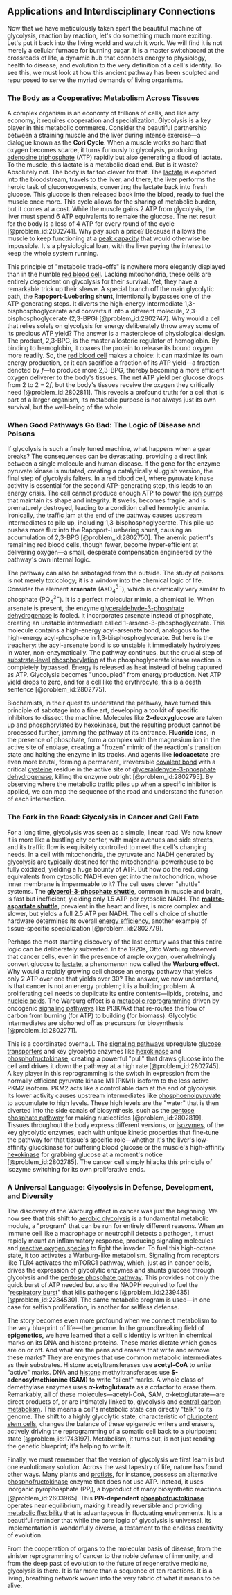 ## Applications and Interdisciplinary Connections

Now that we have meticulously taken apart the beautiful machine of glycolysis, reaction by reaction, let's do something much more exciting. Let's put it back into the living world and watch it work. We will find it is not merely a cellular furnace for burning sugar. It is a master switchboard at the crossroads of life, a dynamic hub that connects energy to physiology, health to disease, and evolution to the very definition of a cell's identity. To see this, we must look at how this ancient pathway has been sculpted and repurposed to serve the myriad demands of living organisms.

### The Body as a Cooperative: Metabolism Across Tissues

A complex organism is an economy of trillions of cells, and like any economy, it requires cooperation and specialization. Glycolysis is a key player in this metabolic commerce. Consider the beautiful partnership between a straining muscle and the liver during intense exercise—a dialogue known as the **Cori Cycle**. When a muscle works so hard that oxygen becomes scarce, it turns furiously to glycolysis, producing [adenosine triphosphate](@article_id:143727) (ATP) rapidly but also generating a flood of lactate. To the muscle, this lactate is a metabolic dead end. But is it waste? Absolutely not. The body is far too clever for that. The [lactate](@article_id:173623) is exported into the bloodstream, travels to the liver, and there, the liver performs the heroic task of gluconeogenesis, converting the lactate back into fresh glucose. This glucose is then released back into the blood, ready to fuel the muscle once more. This cycle allows for the sharing of metabolic burden, but it comes at a cost. While the muscle gains $2$ ATP from glycolysis, the liver must spend $6$ ATP equivalents to remake the glucose. The net result for the body is a loss of $4$ ATP for every round of the cycle [@problem_id:2802741]. Why pay such a price? Because it allows the muscle to keep functioning at a [peak capacity](@article_id:200993) that would otherwise be impossible. It's a physiological loan, with the liver paying the interest to keep the whole system running.

This principle of "metabolic trade-offs" is nowhere more elegantly displayed than in the humble [red blood cell](@article_id:139988). Lacking mitochondria, these cells are entirely dependent on glycolysis for their survival. Yet, they have a remarkable trick up their sleeve. A special branch off the main glycolytic path, the **Rapoport-Luebering shunt**, intentionally bypasses one of the ATP-generating steps. It diverts the high-energy intermediate 1,3-bisphosphoglycerate and converts it into a different molecule, 2,3-bisphosphoglycerate (2,3-BPG) [@problem_id:2802747]. Why would a cell that relies solely on glycolysis for energy deliberately throw away some of its precious ATP yield? The answer is a masterpiece of physiological design. The product, 2,3-BPG, is the master allosteric regulator of hemoglobin. By binding to hemoglobin, it coaxes the protein to release its bound oxygen more readily. So, the [red blood cell](@article_id:139988) makes a choice: it can maximize its own energy production, or it can sacrifice a fraction of its ATP yield—a fraction denoted by $f$—to produce more 2,3-BPG, thereby becoming a more efficient oxygen deliverer to the body's tissues. The net ATP yield per glucose drops from $2$ to $2-2f$, but the body's tissues receive the oxygen they critically need [@problem_id:2802811]. This reveals a profound truth: for a cell that is part of a larger organism, its metabolic purpose is not always just its own survival, but the well-being of the whole.

### When Good Pathways Go Bad: The Logic of Disease and Poisons

If glycolysis is such a finely tuned machine, what happens when a gear breaks? The consequences can be devastating, providing a direct link between a single molecule and human disease. If the gene for the enzyme pyruvate kinase is mutated, creating a catalytically sluggish version, the final step of glycolysis falters. In a red blood cell, where pyruvate kinase activity is essential for the second ATP-generating step, this leads to an energy crisis. The cell cannot produce enough ATP to power the [ion pumps](@article_id:168361) that maintain its shape and integrity. It swells, becomes fragile, and is prematurely destroyed, leading to a condition called hemolytic anemia. Ironically, the traffic jam at the end of the pathway causes upstream intermediates to pile up, including 1,3-bisphosphoglycerate. This pile-up pushes more flux into the Rapoport-Luebering shunt, causing an accumulation of 2,3-BPG [@problem_id:2802750]. The anemic patient's remaining red blood cells, though fewer, become hyper-efficient at delivering oxygen—a small, desperate compensation engineered by the pathway's own internal logic.

The pathway can also be sabotaged from the outside. The study of poisons is not merely toxicology; it is a window into the chemical logic of life. Consider the element **arsenate** ($\text{AsO}_4^{3-}$), which is chemically very similar to phosphate ($\text{PO}_4^{3-}$). It is a perfect molecular mimic, a chemical lie. When arsenate is present, the enzyme [glyceraldehyde-3-phosphate dehydrogenase](@article_id:173810) is fooled. It incorporates arsenate instead of phosphate, creating an unstable intermediate called 1-arseno-3-phosphoglycerate. This molecule contains a high-energy acyl-arsenate bond, analogous to the high-energy acyl-phosphate in 1,3-bisphosphoglycerate. But here is the treachery: the acyl-arsenate bond is so unstable it immediately hydrolyzes in water, non-enzymatically. The pathway continues, but the crucial step of [substrate-level phosphorylation](@article_id:140618) at the phosphoglycerate kinase reaction is completely bypassed. Energy is released as heat instead of being captured as ATP. Glycolysis becomes "uncoupled" from energy production. Net ATP yield drops to zero, and for a cell like the erythrocyte, this is a death sentence [@problem_id:2802775].

Biochemists, in their quest to understand the pathway, have turned this principle of sabotage into a fine art, developing a toolkit of specific inhibitors to dissect the machine. Molecules like **2-deoxyglucose** are taken up and phosphorylated by [hexokinase](@article_id:171084), but the resulting product cannot be processed further, jamming the pathway at its entrance. **Fluoride** ions, in the presence of phosphate, form a complex with the magnesium ion in the active site of enolase, creating a "frozen" mimic of the reaction's transition state and halting the enzyme in its tracks. And agents like **iodoacetate** are even more brutal, forming a permanent, irreversible [covalent bond](@article_id:145684) with a critical [cysteine](@article_id:185884) residue in the active site of [glyceraldehyde-3-phosphate dehydrogenase](@article_id:173810), killing the enzyme outright [@problem_id:2802795]. By observing where the metabolic traffic piles up when a specific inhibitor is applied, we can map the sequence of the road and understand the function of each intersection.

### The Fork in the Road: Glycolysis in Cancer and Cell Fate

For a long time, glycolysis was seen as a simple, linear road. We now know it is more like a bustling city center, with major avenues and side streets, and its traffic flow is exquisitely controlled to meet the cell's changing needs. In a cell with mitochondria, the pyruvate and NADH generated by glycolysis are typically destined for the mitochondrial powerhouse to be fully oxidized, yielding a huge bounty of ATP. But how do the reducing equivalents from cytosolic NADH even get into the mitochondrion, whose inner membrane is impermeable to it? The cell uses clever "shuttle" systems. The **[glycerol-3-phosphate shuttle](@article_id:170553)**, common in muscle and brain, is fast but inefficient, yielding only $1.5$ ATP per cytosolic NADH. The **[malate-aspartate shuttle](@article_id:171264)**, prevalent in the heart and liver, is more complex and slower, but yields a full $2.5$ ATP per NADH. The cell's choice of shuttle hardware determines its overall [energy efficiency](@article_id:271633), another example of tissue-specific specialization [@problem_id:2802779].

Perhaps the most startling discovery of the last century was that this entire logic can be deliberately subverted. In the 1920s, Otto Warburg observed that cancer cells, even in the presence of ample oxygen, overwhelmingly convert glucose to [lactate](@article_id:173623), a phenomenon now called the **Warburg effect**. Why would a rapidly growing cell choose an energy pathway that yields only $2$ ATP over one that yields over $30$? The answer, we now understand, is that cancer is not an energy problem; it is a building problem. A proliferating cell needs to duplicate its entire contents—lipids, proteins, and [nucleic acids](@article_id:183835). The Warburg effect is a [metabolic reprogramming](@article_id:166766) driven by oncogenic [signaling pathways](@article_id:275051) like PI3K/Akt that re-routes the flow of carbon from burning (for ATP) to building (for biomass). Glycolytic intermediates are siphoned off as precursors for biosynthesis [@problem_id:2802771].

This is a coordinated overhaul. The [signaling pathways](@article_id:275051) upregulate [glucose transporters](@article_id:137949) and key glycolytic enzymes like [hexokinase](@article_id:171084) and [phosphofructokinase](@article_id:151555), creating a powerful "pull" that draws glucose into the cell and drives it down the pathway at a high rate [@problem_id:2802745]. A key player in this reprogramming is the switch in expression from the normally efficient pyruvate kinase M1 (PKM1) isoform to the less active PKM2 isoform. PKM2 acts like a controllable dam at the end of glycolysis. Its lower activity causes upstream intermediates like [phosphoenolpyruvate](@article_id:163987) to accumulate to high levels. These high levels are the "water" that is then diverted into the side canals of biosynthesis, such as the [pentose phosphate pathway](@article_id:174496) for making nucleotides [@problem_id:2802819]. Tissues throughout the body express different versions, or [isozymes](@article_id:171491), of the key glycolytic enzymes, each with unique kinetic properties that fine-tune the pathway for that tissue's specific role—whether it's the liver's low-affinity glucokinase for buffering blood glucose or the muscle's high-affinity [hexokinase](@article_id:171084) for grabbing glucose at a moment's notice [@problem_id:2802785]. The cancer cell simply hijacks this principle of isozyme switching for its own proliferative ends.

### A Universal Language: Glycolysis in Defense, Development, and Diversity

The discovery of the Warburg effect in cancer was just the beginning. We now see that this shift to [aerobic glycolysis](@article_id:154570) is a fundamental metabolic module, a "program" that can be run for entirely different reasons. When an immune cell like a macrophage or neutrophil detects a pathogen, it must rapidly mount an inflammatory response, producing signaling molecules and [reactive oxygen species](@article_id:143176) to fight the invader. To fuel this high-octane state, it too activates a Warburg-like metabolism. Signaling from receptors like TLR4 activates the mTORC1 pathway, which, just as in cancer cells, drives the expression of glycolytic enzymes and shunts glucose through glycolysis and the [pentose phosphate pathway](@article_id:174496). This provides not only the quick burst of ATP needed but also the NADPH required to fuel the "[respiratory burst](@article_id:183086)" that kills pathogens [@problem_id:2239435] [@problem_id:2284530]. The same metabolic program is used—in one case for selfish proliferation, in another for selfless defense.

The story becomes even more profound when we connect metabolism to the very blueprint of life—the genome. In the groundbreaking field of **epigenetics**, we have learned that a cell's identity is written in chemical marks on its DNA and histone proteins. These marks dictate which genes are on or off. And what are the pens and erasers that write and remove these marks? They are enzymes that use common metabolic intermediates as their substrates. Histone acetyltransferases use **acetyl-CoA** to write "active" marks. DNA and [histone](@article_id:176994) methyltransferases use **S-adenosylmethionine (SAM)** to write "silent" marks. A whole class of demethylase enzymes uses **$\alpha$-ketoglutarate** as a cofactor to erase them. Remarkably, all of these molecules—acetyl-CoA, SAM, $\alpha$-ketoglutarate—are direct products of, or are intimately linked to, glycolysis and [central carbon metabolism](@article_id:188088). This means a cell's metabolic state can directly "talk" to its genome. The shift to a highly glycolytic state, characteristic of [pluripotent stem cells](@article_id:147895), changes the balance of these epigenetic writers and erasers, actively driving the reprogramming of a somatic cell back to a pluripotent state [@problem_id:1743197]. Metabolism, it turns out, is not just reading the genetic blueprint; it's helping to write it.

Finally, we must remember that the version of glycolysis we first learn is but one evolutionary solution. Across the vast tapestry of life, nature has found other ways. Many plants and [protists](@article_id:153528), for instance, possess an alternative [phosphofructokinase](@article_id:151555) enzyme that does not use ATP. Instead, it uses inorganic pyrophosphate ($\text{PP}_\text{i}$), a byproduct of many biosynthetic reactions [@problem_id:2603965]. This **PPi-dependent [phosphofructokinase](@article_id:151555)** operates near equilibrium, making it readily reversible and providing [metabolic flexibility](@article_id:154098) that is advantageous in fluctuating environments. It is a beautiful reminder that while the core logic of glycolysis is universal, its implementation is wonderfully diverse, a testament to the endless creativity of evolution.

From the cooperation of organs to the molecular basis of disease, from the sinister reprogramming of cancer to the noble defense of immunity, and from the deep past of evolution to the future of regenerative medicine, glycolysis is there. It is far more than a sequence of ten reactions. It is a living, breathing network woven into the very fabric of what it means to be alive.